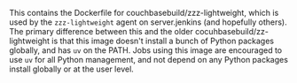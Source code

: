 This contains the Dockerfile for couchbasebuild/zzz-lightweight, which
is used by the `zzz-lightweight` agent on server.jenkins (and hopefully
others). The primary difference between this and the older
cocuhbasebuild/zz-lightweight is that this image doesn't install a bunch
of Python packages globally, and has `uv` on the PATH. Jobs using this
image are encouraged to use `uv` for all Python management, and not
depend on any Python packages install globally or at the user level.
